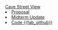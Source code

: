 <navbar placement="top" type="inverse">
  <a slot="brand" href="{{baseUrl}}" title="Home" class="navbar-brand">Cave Street View</a>
  <li><a href="{{baseUrl}}/proposal.html" class="nav-link">Proposal</a></li>
  <li><a href="{{baseUrl}}/midterm.html" class="nav-link">Midterm Update</a></li>
  <li><a href="https://github.com/anajib6/Cave-View" target="_blank" class="nav-link">Code {{fab_github}}</a></li>
</navbar>
<br/>